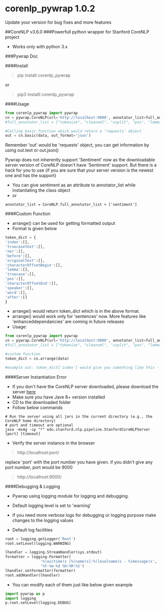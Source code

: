 # corenlp_pywrap 1.0.2
Update your version for bug fixes and more features

##CoreNLP v3.6.0
###Powerfull python wrapper for Stanford CoreNLP project
- Works only with python 3.x
    
###Pywrap Doc
    
####Install
>pip install corenlp_pywrap

or

>pip3 installl corenlp_pywrap

####Usage
```python
from corenlp_pywrap import pywrap
cn = pywrap.CoreNLP(url='http://localhost:9000', annotator_list=full_annotator_list)
#full_annotator_list = ["tokenize", "cleanxml", "ssplit", "pos", "lemma", "ner", "regexner", "truecase", "parse", "depparse", "dcoref", "relation", "natlog", "quote"]

#Calling basic function which would return a 'requests' object
out = cn.basic(data, out_format='json')
```
Remember 'out' would be 'requests' object, you can get information by using out.text or out.json()

Pywrap does not inherently support 'Sentiment' now as the downloadable server version of CoreNLP doesn't have 'Sentiment' support. But there is a hack for you to use (if you are sure that your server version is the newest one and has the support)
- You can give sentiment as an attribute to annotator_list while instantiating the class object
- or
```
annotator_list = CoreNLP.full_annotator_list + ['sentiment']
```
####Custom Function
- arrange() can be used for getting formatted output
- Format is given below
```python
token_dict = {
'index':[],
'truecaseText':[],
'ner':[],
'before':[],
'originalText':[],
'characterOffsetBegin':[],
'lemma':[],
'truecase':[],
'pos':[],
'characterOffsetEnd':[],
'speaker':[],
'word':[],
'after':[]
}
```
- arrange() would return token_dict which is in the above format.
- arrange() would work only for 'sentences' now. More features like 'enhanceddependancies' are coming in future releases
- Usage:
```python
from corenlp_pywrap import pywrap
cn = pywrap.CoreNLP(url='http://localhost:9000', annotator_list=full_annotator_list)
#full_annotator_list = ["tokenize", "cleanxml", "ssplit", "pos", "lemma", "ner", "regexner", "truecase", "parse", "depparse", "dcoref", "relation", "natlog", "quote"]

#custom function
token_dict = cn.arrange(data)

#example out: token_dict['index'] would give you something like this - [1,2,3,4]
```
####Server Instantiation Error
- If you don't have the CoreNLP server downloaded, please download the server [here](http://stanfordnlp.github.io/CoreNLP/download.html)
- Make sure you have Jave 8+ version installed
- CD to the downloaded folder
- Follow below commands
```
# Run the server using all jars in the current directory (e.g., the CoreNLP home directory)
# port and timeout are optional
java -mx4g -cp "*" edu.stanford.nlp.pipeline.StanfordCoreNLPServer [port] [timeout]
```
- Verify the server instance in the browser

> http://localhost:port/

replace 'port' with the port number you have given. if you didn't give any port number, port would be 9000

> http://localhost:9000/

####Debugging & Logging
- Pywrap using logging module for logging and debugging.
- Default logging level is set to 'warning'
- If you need more verbose logs for debugging or logging purpose make changes to the logging values

- Default log facilities
```python
root = logging.getLogger('Root')
root.setLevel(logging.WARNING)

lhandler = logging.StreamHandler(sys.stdout)
formatter = logging.Formatter(
                '%(asctime)s [%(name)s]:%(levelname)s - %(message)s',
                '%Y-%m-%d %H:%M:%S')
lhandler.setFormatter(formatter)
root.addHandler(lhandler)
```

- You can modify each of them just like below given example
```python
import pywrap as p
import logging
p.root.setLevel(logging.DEBUG)
```
